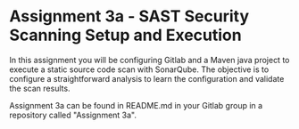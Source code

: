 # Assignment 3a - SAST Security Scanning Setup and Execution

In this assignment you will be configuring Gitlab and a Maven java project to execute a static source code scan with SonarQube.  The objective is to configure a straightforward analysis to learn the configuration and validate the scan results.
 
Assignment 3a can be found in README.md in your Gitlab group in a repository called "Assignment 3a". 


